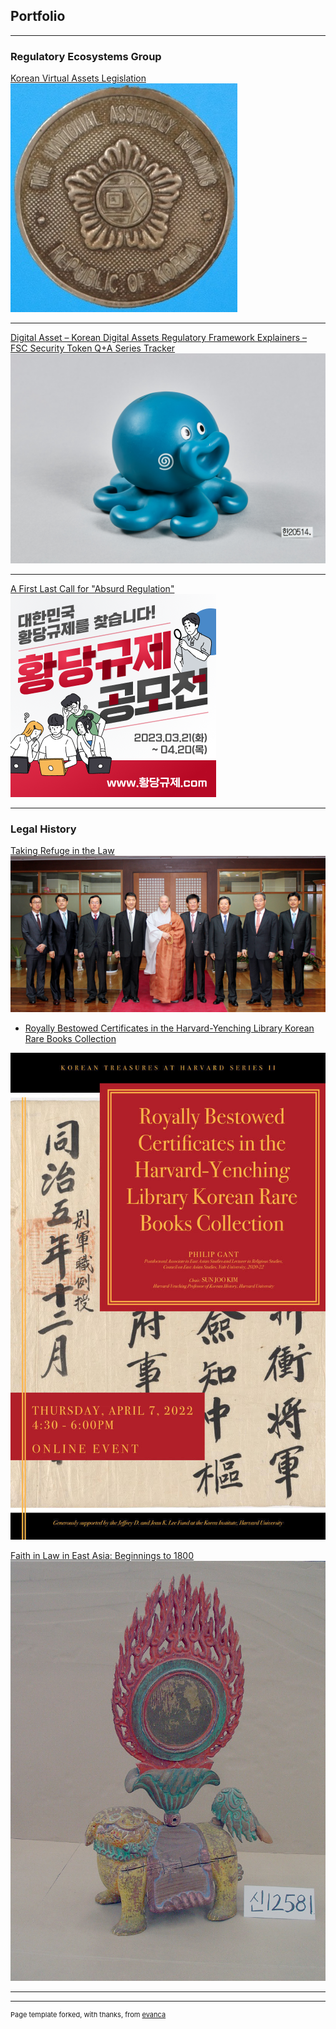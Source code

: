 ## Portfolio

---

### Regulatory Ecosystems Group

[Korean Virtual Assets Legislation](https://www.regulationasia.com/koreas-new-crypto-bill-passes-key-legislative-subcommittee/) 
<img src="images/NA Medal.png?raw=true"/>

---
[Digital Asset – Korean Digital Assets Regulatory Framework Explainers – FSC Security Token Q+A Series Tracker](/pdf/1677615857146.pdf)
<img src="images/Woori Octo.png?raw=true"/>

---
[A First Last Call for "Absurd Regulation"](https://www.linkedin.com/pulse/first-last-call-absurd-regulation-philip-gant/)
<img src="images/1681970527650.png?raw=true"/>

---

### Legal History

[Taking Refuge in the Law](https://dash.harvard.edu/handle/1/37368169)
<img src="images/109425_44939.jpeg?raw=true"/>

- [Royally Bestowed Certificates in the Harvard-Yenching Library Korean Rare Books Collection](https://korea.fas.harvard.edu/event/royallybestowedcertificates)
<img src="images/kt_certs.jpeg?raw=true"/>

[Faith in Law in East Asia: Beginnings to 1800](https://courses.yale.edu/?keyword=east%20404&srcdb=202103)
<img src="images/HTKD.jpg?raw=true"/>

---




---
<p style="font-size:11px">Page template forked, with thanks, from <a href="https://github.com/evanca/quick-portfolio">evanca</a></p>
<!-- Remove above link if you don't want to attibute -->
